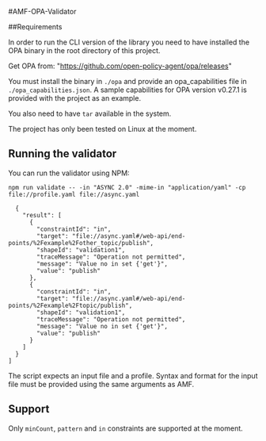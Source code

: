 #AMF-OPA-Validator

##Requirements

In order to run the CLI version of the library you need to have installed the OPA binary in 
the root directory of this project.

Get OPA from: "https://github.com/open-policy-agent/opa/releases"

You must install the binary in `./opa` and provide an opa_capabilities file in `./opa_capabilities.json`.
A sample capabilities for OPA version v0.27.1 is provided with the project as an example.

You also need to have `tar` available in the system.

The project has only been tested on Linux at the moment.

## Running the validator

You can run the validator using NPM:

```shell
npm run validate -- -in "ASYNC 2.0" -mime-in "application/yaml" -cp file://profile.yaml file://async.yaml

  {
    "result": [
      {
        "constraintId": "in",
        "target": "file://async.yaml#/web-api/end-points/%2Fexample%2Fother_topic/publish",
        "shapeId": "validation1",
        "traceMessage": "Operation not permitted",
        "message": "Value no in set {'get'}",
        "value": "publish"
      },
      {
        "constraintId": "in",
        "target": "file://async.yaml#/web-api/end-points/%2Fexample%2Ftopic/publish",
        "shapeId": "validation1",
        "traceMessage": "Operation not permitted",
        "message": "Value no in set {'get'}",
        "value": "publish"
      }
    ]
  }
]

```

The script expects an input file and a profile. Syntax and format for the input file must be provided using the
same arguments as AMF.


## Support

Only `minCount`, `pattern` and `in` constraints are supported at the moment.